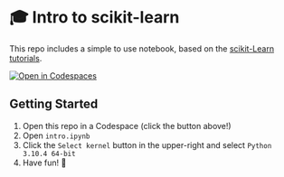 # 🎓 Intro to scikit-learn

This repo includes a simple to use notebook, based on the [scikit-Learn tutorials](https://scikit-learn.org/stable/tutorial/basic/tutorial.html#an-introduction-to-machine-learning-with-scikit-learn).

[![Open in Codespaces](https://github.com/codespaces/badge.svg)](https://codespaces.new?repo=lostintangent/intro-to-scikit-learn)

## Getting Started

1. Open this repo in a Codespace (click the button above!)
2. Open `intro.ipynb`
3. Click the `Select kernel` button in the upper-right and select `Python 3.10.4 64-bit`
4. Have fun! 🚀
